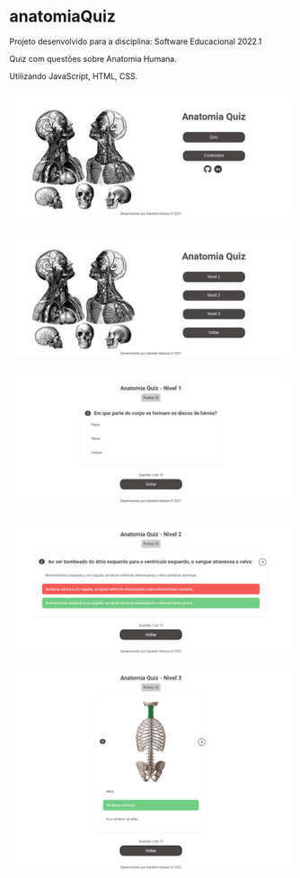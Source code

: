 # anatomiaQuiz

Projeto desenvolvido para a disciplina: Software Educacional 2022.1


Quiz com questões sobre Anatomia Humana.


Utilizando JavaScript, HTML, CSS.


![nome do print](/img/home.png)
--------------------------------------------------------------

![nome do print](/img/quiz.png)
--------------------------------------------------------------

![nome do print](/img/nivel1.png)
--------------------------------------------------------------

![nome do print](/img/nivel2.png)
--------------------------------------------------------------

![nome do print](/img/nivel3.png)
